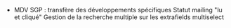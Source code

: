 - MDV SGP : transfère des développements spécifiques 
    Statut mailing "lu et cliqué"
    Gestion de la recherche multiple sur les extrafields multiselect
